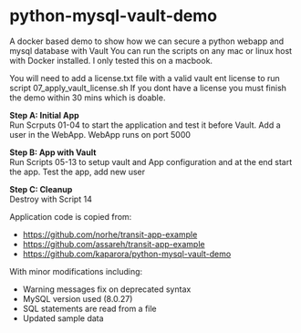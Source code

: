# python-mysql-vault-demo
A docker based demo to show how we can secure a python webapp and mysql database with Vault
You can run the scripts on any mac or linux host with Docker installed.
I only tested this on a macbook. 

You will need to add a license.txt file with a valid vault ent license to run script 07_apply_vault_license.sh
If you dont have a license you must finish the demo within 30 mins which is doable.
  
**Step A: Initial App**  
Run Scrputs 01-04 to start the application and test it before Vault.
Add a user in the WebApp.
WebApp runs on port 5000
  
**Step B: App with Vault**  
Run Scripts 05-13 to setup vault and App configuration and at the end start the app.
Test the app, add new user
  
**Step C: Cleanup**   
Destroy with Script 14

Application code is copied from: 
 - https://github.com/norhe/transit-app-example 
 - https://github.com/assareh/transit-app-example
 - https://github.com/kaparora/python-mysql-vault-demo

With minor modifications including:
 - Warning messages fix on deprecated syntax
 - MySQL version used (8.0.27)
 - SQL statements are read from a file
 - Updated sample data
